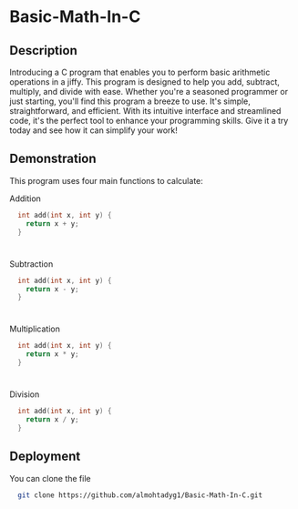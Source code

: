 # Basic-Math-In-C

## Description

Introducing a C program that enables you to perform basic arithmetic operations in a jiffy. This program is designed to help you add, subtract, multiply, and divide with ease. Whether you're a seasoned programmer or just starting, you'll find this program a breeze to use. It's simple, straightforward, and efficient. With its intuitive interface and streamlined code, it's the perfect tool to enhance your programming skills. Give it a try today and see how it can simplify your work!


## Demonstration

This program uses four main functions to calculate:

Addition
```c
  int add(int x, int y) {
    return x + y;
  }
```
#
Subtraction
```c
  int add(int x, int y) {
    return x - y;
  }
```
#
Multiplication
```c
  int add(int x, int y) {
    return x * y;
  }
```
#
Division
```c
  int add(int x, int y) {
    return x / y;
  }
```
## Deployment

You can clone the file

```bash
  git clone https://github.com/almohtadyg1/Basic-Math-In-C.git
```
